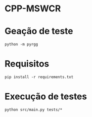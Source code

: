 # CPP-MSWCR

# Geação de teste

```
python -m pyrgg
```

# Requisitos

```
pip install -r requirements.txt
```

# Execução de testes

```
python src/main.py tests/*
```